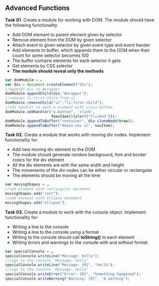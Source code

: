 ## Advanced Functions

**Task 01.** Create a module for working with DOM. The module should have the following functionality
 * Add DOM element to parent element given by selector
 * Remove element from the DOM  by given selector
 * Attach event to given selector by given event type and event hander
 * Add elements to buffer, which appends them to the DOM when their count for some selector becomes 100
  * The buffer contains elements for each selector it gets
 * Get elements by CSS selector
 * **The module should reveal only the methods**

```js
var domModule = …
var div = document.createElement("div");
//appends div to #wrapper
domModule.appendChild(div,"#wrapper"); 
//removes li:first-child from ul
domModule.removeChild("ul","li:first-child"); 
//add handler to each a element with class button
domModule.addHandler("a.button", 'click',        
                     function(){alert("Clicked")});
domModule.appendToBuffer("container", div.cloneNode(true));
domModule.appendToBuffer("#main-nav ul", navItem);
```

**Task 02.** Create a module that works with moving div nodes. Implement functionality for:
 * Add new moving div element to the DOM
  * The module should generate random background, font and border colors for the div element
  * All the div elements are with the same width and height
 * The movements of the div nodes can be either circular or rectangular
 * The elements should be moving all the time

```js
var movingShapes = …
//add element with rectangular movement
movingShapes.add("rect"); 
//add element with ellipse movement
movingShapes.add("ellipse");
```

**Task 03.** Create a module to work with the console object. Implement functionality for:
 * Writing a line to the console 
 * Writing a line to the console using a format
 * Writing to the console should call **toString()** to each element
 * Writing errors and warnings to the console with and without format

```js
var specialConsole = …
specialConsole.writeLine("Message: hello");
//logs to the console "Message: hello"
specialConsole.writeLine("Message: {0}", "hello");
//logs to the console "Message: hello"
specialConsole.writeError("Error: {0}", "Something happened");
specialConsole.writeWarning("Warning: {0}", "A warning");
```